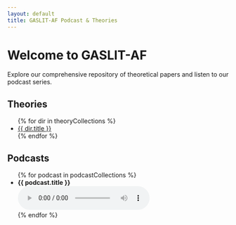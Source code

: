 ```yaml
---
layout: default
title: GASLIT-AF Podcast & Theories
---
```


# Welcome to GASLIT-AF

Explore our comprehensive repository of theoretical papers and listen to our podcast series.

## Theories

<ul>
{% for dir in theoryCollections %}
<li>
  <a href="https://github.com/prometheusWaluigi/gaslitAF/tree/main/{{ dir.url }}" target="_blank" rel="noopener">
    {{ dir.title }}
  </a>
</li>
{% endfor %}
</ul>

## Podcasts

<ul>
{% for podcast in podcastCollections %}
<li id="{{ podcast.title | slugify }}">
<strong>{{ podcast.title }}</strong><br>
<audio controls id="audio-{{ podcast.title | slugify }}">
<source src="{{ podcast.url }}/{{ podcast.file | url_encode }}" type="audio/mpeg">
Your browser does not support the audio element.
</audio>
</li>
{% endfor %}
</ul>
